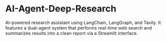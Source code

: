 # AI-Agent-Deep-Research
AI-powered research assistant using LangChain, LangGraph, and Tavily. It features a dual-agent system that performs real-time web search and summarizes results into a clean report via a Streamlit interface.
